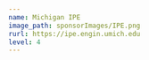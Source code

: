 ```yaml
---
name: Michigan IPE
image_path: sponsorImages/IPE.png
rurl: https://ipe.engin.umich.edu
level: 4
---
```


